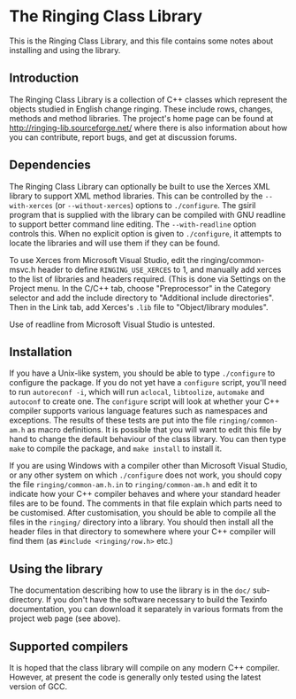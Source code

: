 The Ringing Class Library
=========================

This is the Ringing Class Library, and this file contains some notes
about installing and using the library.

Introduction
------------

  The Ringing Class Library is a collection of C++ classes which represent
the objects studied in English change ringing.  These include rows, changes,
methods and method libraries.  The project's home page can be found at
  http://ringing-lib.sourceforge.net/
where there is also information about how you can contribute, report bugs,
and get at discussion forums.


Dependencies
------------

  The Ringing Class Library can optionally be built to use the Xerces XML
library to support XML method libraries.  This can be controlled by the
`--with-xerces` (or `--without-xerces`) options to `./configure`.  The gsiril 
program that is supplied with the library can be compiled with GNU readline
to support better command line editing.  The `--with-readline` option controls
this.  When no explicit option is given to `./configure`, it attempts to 
locate the libraries and will use them if they can be found.

  To use Xerces from Microsoft Visual Studio, edit the ringing/common-msvc.h
header to define `RINGING_USE_XERCES` to 1, and manually add xerces to the 
list of libraries and headers required.  (This is done via Settings on the 
Project menu.  In the C/C++ tab, choose "Preprocessor" in the Category 
selector and add the include directory to "Additional include directories".
Then in the Link tab, add Xerces's `.lib` file to "Object/library modules".  

  Use of readline from Microsoft Visual Studio is untested.


Installation
------------

  If you have a Unix-like system, you should be able to type `./configure` to
configure the package.  If you do not yet have a `configure` script, you'll 
need to run `autoreconf -i`, which will run `aclocal`, `libtoolize`, 
`automake` and `autoconf` to create one.  The `configure` script will look at
whether your C++ compiler supports various language features such as
namespaces and exceptions.  The results of these tests are put into the file
`ringing/common-am.h` as macro definitions.  It is possible that you will want
to edit this file by hand to change the default behaviour of the class
library.  You can then type `make` to compile the package, and `make install`
to install it.  

  If you are using Windows with a compiler other than Microsoft Visual Studio,
or any other system on which `./configure` does not work, you should copy the 
file `ringing/common-am.h.in` to `ringing/common-am.h` and edit it to indicate
how your C++ compiler behaves and where your standard header files are to be 
found.  The comments in that file explain which parts need to be customised. 
After customisation, you should be able to compile all the files in the 
`ringing/` directory into a library.  You should then install all the header 
files in that directory to somewhere where your C++ compiler will find them 
(as `#include <ringing/row.h>` etc.)


Using the library
-----------------

  The documentation describing how to use the library is in the `doc/` sub-
directory.  If you don't have the software necessary to build the Texinfo
documentation, you can download it separately in various formats from the
project web page (see above).


Supported compilers
-------------------

  It is hoped that the class library will compile on any modern C++ compiler.
However, at present the code is generally only tested using the latest
version of GCC.

